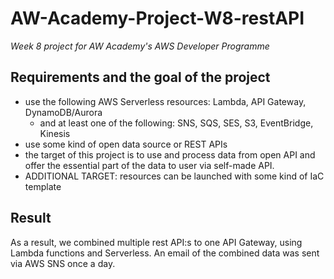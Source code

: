 # AW-Academy-Project-W8-restAPI

*Week 8 project for AW Academy's AWS Developer Programme*

## Requirements and the goal of the project
- use the following AWS Serverless resources: Lambda, API Gateway, DynamoDB/Aurora
  - and at least one of the following: SNS, SQS, SES, S3, EventBridge, Kinesis
- use some kind of open data source or REST APIs
- the target of this project is to use and process data from open API and offer the essential part of the data to user via self-made API.
- ADDITIONAL TARGET: resources can be launched with some kind of IaC template

## Result

As a result, we combined multiple rest API:s to one API Gateway, using Lambda functions and Serverless. An email of the combined data was sent via AWS SNS once a day.
